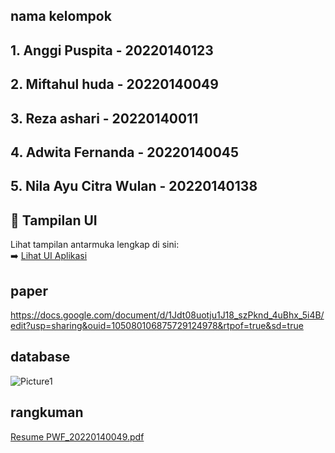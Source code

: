 

## nama kelompok
## 1. Anggi Puspita - 20220140123
## 2. Miftahul huda - 20220140049
## 3. Reza ashari - 20220140011
## 4. Adwita Fernanda - 20220140045
## 5. Nila Ayu Citra Wulan - 20220140138

## 📸 Tampilan UI

Lihat tampilan antarmuka lengkap di sini:  
➡️ [Lihat UI Aplikasi](./READWE..md)

## paper

https://docs.google.com/document/d/1Jdt08uotju1J18_szPknd_4uBhx_5i4B/edit?usp=sharing&ouid=105080106875729124978&rtpof=true&sd=true 

## database 
![Picture1](https://github.com/user-attachments/assets/8f337a54-95db-45f6-b31e-7dc7f630986b)

## rangkuman
[Resume PWF_20220140049.pdf](https://github.com/user-attachments/files/21068871/Resume.PWF_20220140049.pdf)
